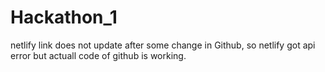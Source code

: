 # Hackathon_1
netlify link does not update after some change in Github, so netlify got api error but actuall code of github is working.
